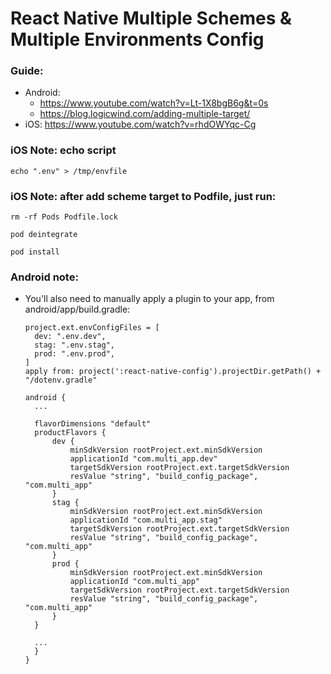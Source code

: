 # React Native Multiple Schemes & Multiple Environments Config

### Guide:

- Android: 
  - https://www.youtube.com/watch?v=Lt-1X8bgB6g&t=0s
  - https://blog.logicwind.com/adding-multiple-target/
- iOS: https://www.youtube.com/watch?v=rhdOWYqc-Cg

### iOS Note: echo script
  ```
  echo ".env" > /tmp/envfile
  ```

### iOS Note: after add scheme target to Podfile, just run:
  ```
  rm -rf Pods Podfile.lock
  ```
  
  ```
  pod deintegrate
  ```
  
  ```
  pod install
  ```
  
### Android note:
- You'll also need to manually apply a plugin to your app, from android/app/build.gradle:
  ```
  project.ext.envConfigFiles = [
    dev: ".env.dev",  
    stag: ".env.stag",
    prod: ".env.prod",
  ]
  apply from: project(':react-native-config').projectDir.getPath() + "/dotenv.gradle"
  ```
  ```
  android {
    ...

    flavorDimensions "default"
    productFlavors {
        dev {
            minSdkVersion rootProject.ext.minSdkVersion
            applicationId "com.multi_app.dev"
            targetSdkVersion rootProject.ext.targetSdkVersion
            resValue "string", "build_config_package", "com.multi_app"
        }
        stag {
            minSdkVersion rootProject.ext.minSdkVersion
            applicationId "com.multi_app.stag"
            targetSdkVersion rootProject.ext.targetSdkVersion
            resValue "string", "build_config_package", "com.multi_app"
        }
        prod {
            minSdkVersion rootProject.ext.minSdkVersion
            applicationId "com.multi_app"
            targetSdkVersion rootProject.ext.targetSdkVersion
            resValue "string", "build_config_package", "com.multi_app"
        }
    }

    ...
    }
  }
  ```


